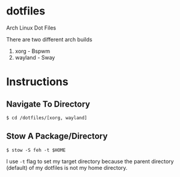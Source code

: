 # dotfiles
Arch Linux Dot Files

There are two different arch builds
1. xorg - Bspwm
2. wayland - Sway

# Instructions

## Navigate To Directory

```
$ cd /dotfiles/[xorg, wayland]
```

## Stow A Package/Directory

```
$ stow -S feh -t $HOME
```

I use `-t` flag to set my target directory because the parent directory (default) of my dotfiles is not my home directory.
